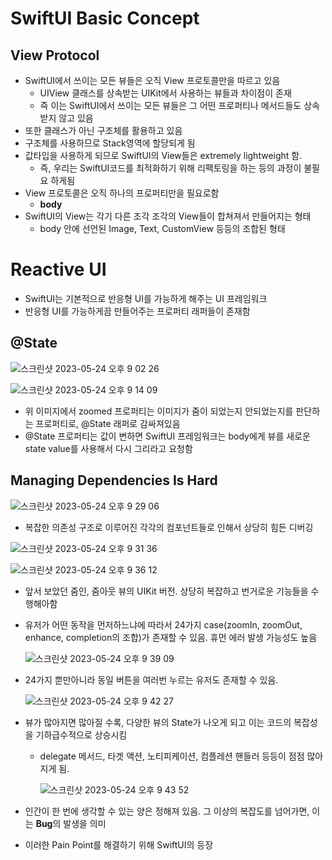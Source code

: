 # SwiftUI Basic Concept

## View Protocol

- SwiftUI에서 쓰이는 모든 뷰들은 오직 View 프로토콜만을 따르고 있음
    - UIView 클래스를 상속받는 UIKit에서 사용하는 뷰들과 차이점이 존재
    - 즉 이는 SwiftUI에서 쓰이는 모든 뷰들은 그 어떤 프로퍼티나 메서드들도 상속받지 않고 있음
- 또한 클래스가 아닌 구조체를 활용하고 있음
- 구조체를 사용하므로 Stack영역에 할당되게 됨
- 값타입을 사용하게 되므로 SwiftUI의 View들은 extremely lightweight 함.
    - 즉, 우리는 SwiftUI코드를 최적화하기 위해 리팩토링을 하는 등의 과정이 불필요 하게됨
- View 프로토콜은 오직 하나의 프로퍼티만을 필요로함
    - **body**
- SwiftUI의 View는 각기 다른 조각 조각의 View들이 합쳐져서 만들어지는 형태
    - body 안에 선언된 Image, Text, CustomView 등등의 조합된 형태

# Reactive UI

- SwiftUI는 기본적으로 반응형 UI를 가능하게 해주는 UI 프레임워크
- 반응형 UI를 가능하게끔 만들어주는 프로퍼티 래퍼들이 존재함

## @State

![스크린샷 2023-05-24 오후 9 02 26](https://github.com/A-Piece-Of-WWDC/WWDC-Study/assets/87598209/0f62f1bc-d655-4198-9ade-121ba1e61548)

![스크린샷 2023-05-24 오후 9 14 09](https://github.com/A-Piece-Of-WWDC/WWDC-Study/assets/87598209/25db0f13-eab8-4b7d-93f7-7e6cf868b54a)

- 위 이미지에서 zoomed 프로퍼티는 이미지가 줌이 되었는지 안되었는지를 판단하는 프로퍼티로, @State 래퍼로 감싸져있음
- @State 프로퍼티는 값이 변하면 SwiftUI 프레임워크는 body에게 뷰를 새로운 state value를 사용해서 다시 그리라고 요청함

## Managing Dependencies Is Hard

![스크린샷 2023-05-24 오후 9 29 06](https://github.com/A-Piece-Of-WWDC/WWDC-Study/assets/87598209/f7b84464-4c2c-4de8-932e-f0a008eb5b23)

- 복잡한 의존성 구조로 이루어진 각각의 컴포넌트들로 인해서 상당히 힘든 디버깅

![스크린샷 2023-05-24 오후 9 31 36](https://github.com/A-Piece-Of-WWDC/WWDC-Study/assets/87598209/f8df20e4-8269-4c7d-ba64-c11e08ce280b)

![스크린샷 2023-05-24 오후 9 36 12](https://github.com/A-Piece-Of-WWDC/WWDC-Study/assets/87598209/781abd32-ba1f-4efa-9f83-b214ee020e60)

- 앞서 보았던 줌인, 줌아웃 뷰의 UIKit 버전. 상당히 복잡하고 번거로운 기능들을 수행해아함
- 유저가 어떤 동작을 먼저하느냐에 따라서 24가지 case(zoomIn, zoomOut, enhance, completion의 조합)가 존재할 수 있음. 휴먼 에러 발생 가능성도 높음
    
    ![스크린샷 2023-05-24 오후 9 39 09](https://github.com/A-Piece-Of-WWDC/WWDC-Study/assets/87598209/ab0c189f-6b14-4d71-be9d-785825018b04)

- 24가지 뿐만아니라 동일 버튼을 여러번 누르는 유저도 존재할 수 있음.
    
    ![스크린샷 2023-05-24 오후 9 42 27](https://github.com/A-Piece-Of-WWDC/WWDC-Study/assets/87598209/86361238-58e2-4026-a5b9-7a43b355c0e9)

- 뷰가 많아지면 많아질 수록, 다양한 뷰의 State가 나오게 되고 이는 코드의 복잡성을 기하급수적으로 상승시킴
    - delegate 메서드, 타겟 액션, 노티피케이션, 컴플레션 핸들러 등등이 점점 많아지게 됨.
        
        ![스크린샷 2023-05-24 오후 9 43 52](https://github.com/A-Piece-Of-WWDC/WWDC-Study/assets/87598209/72122d5d-b807-4b5e-86ba-9474997b7021)

- 인간이 한 번에 생각할 수 있는 양은 정해져 있음. 그 이상의 복잡도를 넘어가면, 이는 **Bug**의 발생을 의미
- 이러한 Pain Point를 해결하기 위해 SwiftUI의 등장
